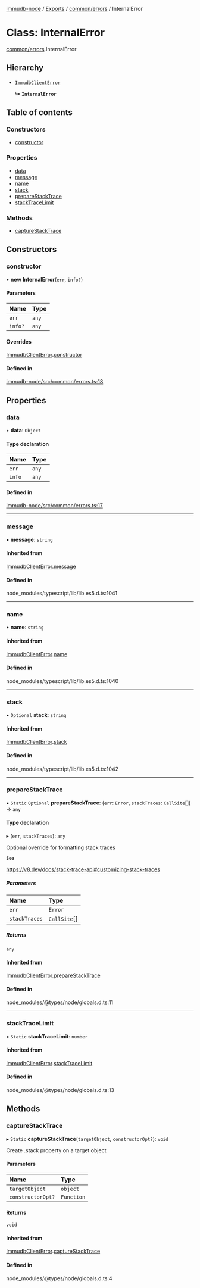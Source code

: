 [immudb-node](../README.md) / [Exports](../modules.md) / [common/errors](../modules/common_errors.md) / InternalError

# Class: InternalError

[common/errors](../modules/common_errors.md).InternalError

## Hierarchy

- [`ImmudbClientError`](common_errors.ImmudbClientError.md)

  ↳ **`InternalError`**

## Table of contents

### Constructors

- [constructor](common_errors.InternalError.md#constructor)

### Properties

- [data](common_errors.InternalError.md#data)
- [message](common_errors.InternalError.md#message)
- [name](common_errors.InternalError.md#name)
- [stack](common_errors.InternalError.md#stack)
- [prepareStackTrace](common_errors.InternalError.md#preparestacktrace)
- [stackTraceLimit](common_errors.InternalError.md#stacktracelimit)

### Methods

- [captureStackTrace](common_errors.InternalError.md#capturestacktrace)

## Constructors

### constructor

• **new InternalError**(`err`, `info?`)

#### Parameters

| Name | Type |
| :------ | :------ |
| `err` | `any` |
| `info?` | `any` |

#### Overrides

[ImmudbClientError](common_errors.ImmudbClientError.md).[constructor](common_errors.ImmudbClientError.md#constructor)

#### Defined in

[immudb-node/src/common/errors.ts:18](https://github.com/user3232/node-immu-db/blob/2e88686/immudb-node/src/common/errors.ts#L18)

## Properties

### data

• **data**: `Object`

#### Type declaration

| Name | Type |
| :------ | :------ |
| `err` | `any` |
| `info` | `any` |

#### Defined in

[immudb-node/src/common/errors.ts:17](https://github.com/user3232/node-immu-db/blob/2e88686/immudb-node/src/common/errors.ts#L17)

___

### message

• **message**: `string`

#### Inherited from

[ImmudbClientError](common_errors.ImmudbClientError.md).[message](common_errors.ImmudbClientError.md#message)

#### Defined in

node_modules/typescript/lib/lib.es5.d.ts:1041

___

### name

• **name**: `string`

#### Inherited from

[ImmudbClientError](common_errors.ImmudbClientError.md).[name](common_errors.ImmudbClientError.md#name)

#### Defined in

node_modules/typescript/lib/lib.es5.d.ts:1040

___

### stack

• `Optional` **stack**: `string`

#### Inherited from

[ImmudbClientError](common_errors.ImmudbClientError.md).[stack](common_errors.ImmudbClientError.md#stack)

#### Defined in

node_modules/typescript/lib/lib.es5.d.ts:1042

___

### prepareStackTrace

▪ `Static` `Optional` **prepareStackTrace**: (`err`: `Error`, `stackTraces`: `CallSite`[]) => `any`

#### Type declaration

▸ (`err`, `stackTraces`): `any`

Optional override for formatting stack traces

**`See`**

https://v8.dev/docs/stack-trace-api#customizing-stack-traces

##### Parameters

| Name | Type |
| :------ | :------ |
| `err` | `Error` |
| `stackTraces` | `CallSite`[] |

##### Returns

`any`

#### Inherited from

[ImmudbClientError](common_errors.ImmudbClientError.md).[prepareStackTrace](common_errors.ImmudbClientError.md#preparestacktrace)

#### Defined in

node_modules/@types/node/globals.d.ts:11

___

### stackTraceLimit

▪ `Static` **stackTraceLimit**: `number`

#### Inherited from

[ImmudbClientError](common_errors.ImmudbClientError.md).[stackTraceLimit](common_errors.ImmudbClientError.md#stacktracelimit)

#### Defined in

node_modules/@types/node/globals.d.ts:13

## Methods

### captureStackTrace

▸ `Static` **captureStackTrace**(`targetObject`, `constructorOpt?`): `void`

Create .stack property on a target object

#### Parameters

| Name | Type |
| :------ | :------ |
| `targetObject` | `object` |
| `constructorOpt?` | `Function` |

#### Returns

`void`

#### Inherited from

[ImmudbClientError](common_errors.ImmudbClientError.md).[captureStackTrace](common_errors.ImmudbClientError.md#capturestacktrace)

#### Defined in

node_modules/@types/node/globals.d.ts:4
